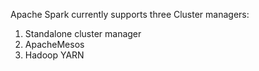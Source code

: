 Apache Spark currently supports three Cluster managers:

1. Standalone cluster manager 
2. ApacheMesos 
3. Hadoop YARN

